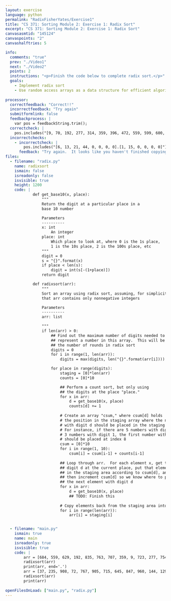 ```yaml
---
layout: exercise
language: python
permalink: "RadixFisherYates/Exercise1"
title: "CS 371: Sorting Module 2: Exercise 1: Radix Sort"
excerpt: "CS 371: Sorting Module 2: Exercise 1: Radix Sort"
canvasasmtid: "145124"
canvaspoints: "2"
canvashalftries: 5

info:
  comments: "true"
  prev: "./Video1"
  next: "./Video2"
  points: 2
  instructions: "<p>Finish the code below to complete radix sort.</p>"
  goals:
    - Implement radix sort
    - Use random access arrays as a data structure for efficient algorithm implementation
    
processor:  
  correctfeedback: "Correct!!" 
  incorrectfeedback: "Try again"
  submitformlink: false
  feedbackprocess: | 
    var pos = feedbackString.trim();
  correctcheck: |
    pos.includes("[9, 70, 192, 277, 314, 359, 396, 472, 559, 599, 600, 629, 684, 705, 707, 723, 754, 763, 804, 835].[37, 72, 129, 144, 178, 235, 276, 281, 390, 508, 583, 645, 715, 749, 767, 847, 905, 908, 960, 972]")
  incorrectchecks:
    - incorrectcheck: |
        pos.includes("[6, 13, 21, 44, 0, 0, 0, 0].[1, 15, 0, 0, 0, 0]")
      feedback: "Try again.  It looks like you haven't finished copying over leftover elements from the first or second halves in the merge"
files:
  - filename: "radix.py"
    name: radixsort
    ismain: false
    isreadonly: false
    isvisible: true
    height: 1200
    code: | 
            def get_base10(x, place):
                """
                Return the digit at a particular place in a 
                base 10 number

                Parameters
                ----------
                x: int
                    An integer
                place: int
                    Which place to look at, where 0 is the 1s place,
                    1 is the 10s place, 2 is the 100s place, etc
                """
                digit = 0
                s = "{}".format(x)
                if place < len(s):
                    digit = int(s[-(1+place)])
                return digit

            def radixsort(arr):
                """
                Sort an array using radix sort, assuming, for simplicity,
                that arr contains only nonnegative integers

                Parameters
                ----------
                arr: list

                """
                if len(arr) > 0:
                    ## Find out the maximum number of digits needed to 
                    ## represent a number in this array.  This will be
                    ## the number of rounds in radix sort
                    digits = 0
                    for i in range(1, len(arr)):
                        digits = max(digits, len("{}".format(arr[i])))

                    for place in range(digits):
                        staging = [0]*len(arr)
                        counts = [0]*10

                        ## Perform a count sort, but only using
                        ## the digits at the place "place."
                        for x in arr:
                            d = get_base10(x, place)
                            counts[d] += 1
                        
                        # Create an array "csum," where csum[d] holds
                        # the position in the staging array where the next number
                        # with digit d should be placed in the staging area.
                        # For instance, if there are 5 numbers with digit 0 and
                        # 3 numbers with digit 1, the first number with a digit 2
                        # should be placed at index 8
                        csum = [0]*10
                        for i in range(1, 10):
                            csum[i] = csum[i-1] + counts[i-1]
                        
                        ## Loop through arr.  For each element x, get the 
                        ## digit d at the current place, put that element
                        ## in the staging area according to csum[d], and
                        ## then increment csum[d] so we know where to place
                        ## the next element with digit d
                        for x in arr:
                            d = get_base10(x, place)
                            ## TODO: Finish this
                        
                        # Copy elements back from the staging area into arr
                        for i in range(len(arr)):
                            arr[i] = staging[i]


  - filename: "main.py"
    ismain: true
    name: main
    isreadonly: true
    isvisible: true
    code: |
        arr = [684, 559, 629, 192, 835, 763, 707, 359, 9, 723, 277, 754, 804, 599, 70, 472, 600, 396, 314, 705]
        radixsort(arr)
        print(arr, end='.')
        arr = [37, 235, 908, 72, 767, 905, 715, 645, 847, 960, 144, 129, 972, 583, 749, 508, 390, 281, 178, 276]
        radixsort(arr)
        print(arr)
        
openFilesOnLoad: ["main.py", "radix.py"]
---
```

